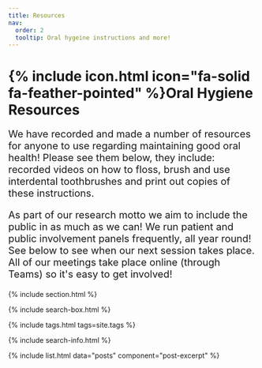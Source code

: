 ```yaml
---
title: Resources
nav:
  order: 2
  tooltip: Oral hygeine instructions and more!
---
```


<script>
    async function hashPasscode(passcode) {
        const encoder = new TextEncoder();
        const data = encoder.encode(passcode);
        const hashBuffer = await crypto.subtle.digest('SHA-256', data);
        return Array.from(new Uint8Array(hashBuffer)).map(b => b.toString(16).padStart(2, '0')).join('');
    }

    async function checkPasscode() {
        const correctHash = "0087c66a2a25124aa538e6a639e8fa6d322d0b60ff32e4696c399bd3c0e3c282"; // Replace with your hash
        let attempts = 3;

        while (attempts > 0) {
            // Create a custom password input
            const userInput = await new Promise((resolve) => {
                const modal = document.createElement("div");
                modal.style.position = "fixed";
                modal.style.top = "0";
                modal.style.left = "0";
                modal.style.width = "100%";
                modal.style.height = "100%";
                modal.style.background = "rgba(0, 0, 0, 0.5)";
                modal.style.display = "flex";
                modal.style.justifyContent = "center";
                modal.style.alignItems = "center";
                modal.style.zIndex = "1000";

                const box = document.createElement("div");
                box.style.background = "#fff";
                box.style.padding = "20px";
                box.style.borderRadius = "10px";
                box.style.boxShadow = "0px 4px 6px rgba(0, 0, 0, 0.1)";
                box.style.textAlign = "center";

                const label = document.createElement("p");
                label.textContent = "Enter the passcode:";
                label.style.fontSize = "16px";
                label.style.marginBottom = "10px";

                const input = document.createElement("input");
                input.type = "password"; // Hides input as dots
                input.style.fontSize = "16px";
                input.style.padding = "5px";
                input.style.marginBottom = "10px";
                input.style.width = "100%";
                input.style.boxSizing = "border-box";

                const button = document.createElement("button");
                button.textContent = "Submit";
                button.style.marginTop = "10px";
                button.style.padding = "5px 15px";
                button.style.background = "#007BFF";
                button.style.color = "#fff";
                button.style.border = "none";
                button.style.borderRadius = "5px";
                button.style.cursor = "pointer";
                button.onclick = () => {
                    modal.remove();
                    resolve(input.value);
                };

                box.appendChild(label);
                box.appendChild(input);
                box.appendChild(button);
                modal.appendChild(box);
                document.body.appendChild(modal);
                input.focus();
            });

            if (!userInput) {
                window.location.href = "/"; // If user cancels, reload blog page
                return;
            }

            const userHash = await hashPasscode(userInput);

            if (userHash === correctHash) {
                return; // Correct passcode, allow access
            } else {
                attempts--;
                alert(`Incorrect passcode! ${attempts > 0 ? `Try again (${attempts} attempts left).` : "Redirecting..."}`);
            }
        }

        window.location.href = "/blog"; // Redirect to blog page after failed attempts
    }

    window.onload = checkPasscode;
</script>



# {% include icon.html icon="fa-solid fa-feather-pointed" %}Oral Hygiene Resources
<p style="font-size: 20px;"> We have recorded and made a number of resources for anyone to use regarding maintaining good oral health! Please see them below, they include: recorded videos on how to floss, brush and use interdental toothbrushes and print out copies of these instructions.
</p>

<p style="font-size: 20px;"> As part of our research motto we aim to include the public in as much as we can! We run patient and public involvement panels frequently, all year round! See below to see when our next session takes place. All of our meetings take place online (through Teams) so it's easy to get involved! 
</p> 

{% include section.html %}

{% include search-box.html %}

{% include tags.html tags=site.tags %}

{% include search-info.html %}

{% include list.html data="posts" component="post-excerpt" %}

